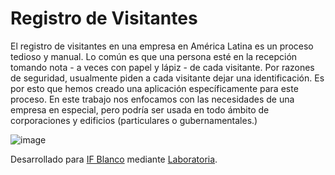 # Registro de Visitantes
El registro de visitantes en una empresa en América Latina es un proceso tedioso y manual. Lo común es que una persona esté en la recepción tomando nota - a veces con papel y lápiz - de cada visitante. Por razones de seguridad, usualmente piden a cada visitante dejar una identificación. Es por esto que hemos creado una aplicación específicamente para este proceso. 
En este trabajo nos enfocamos con las necesidades de una empresa en especial, pero podría ser usada en todo ámbito de corporaciones y edificios (particulares o gubernamentales.) 

![image](https://user-images.githubusercontent.com/38758643/47225953-a6fd3500-d395-11e8-9f7b-ca1005a568e6.png)

Desarrollado para [IF Blanco](http://www.ifblanco.cl/) mediante [Laboratoria](http://www.laboratoria.la/).
